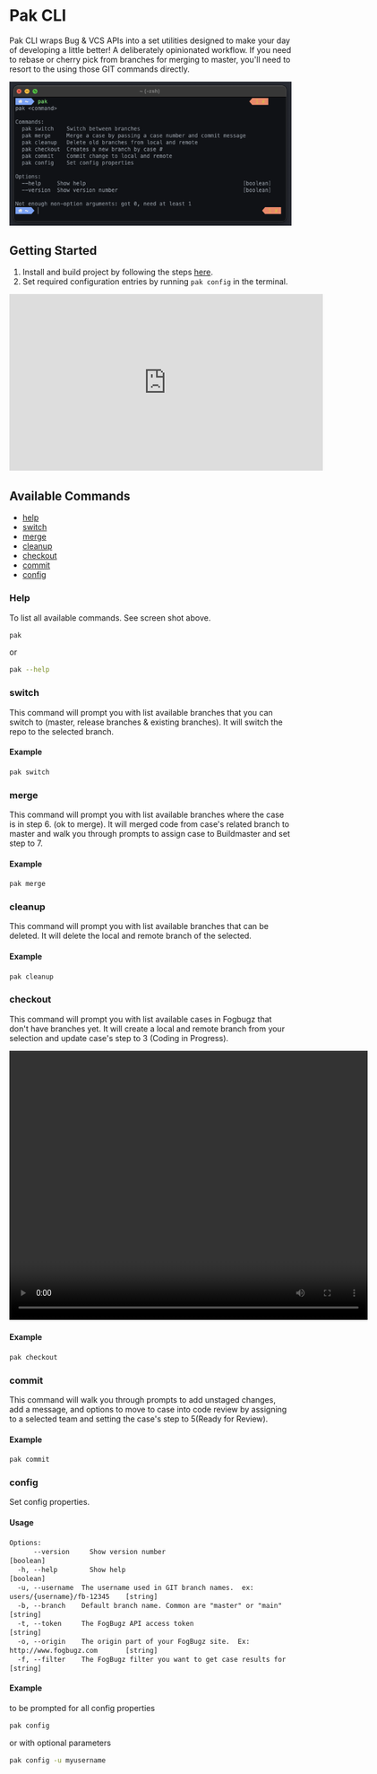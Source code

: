# Pak CLI

Pak CLI wraps Bug & VCS APIs into a set utilities designed to make your day of developing a little better!  A deliberately opinionated workflow.  If you need to rebase or cherry pick from branches for merging to master, you'll need to resort to the using those GIT commands directly. 

![Terminal display of basic pak usage](./docs/pak-no-command.png)

## Getting Started

1. Install and build project by following the steps [here](../../readme.md). 
2. Set required configuration entries by running ```pak config``` in the terminal.

<iframe width="560" height="315" src="https://www.youtube.com/embed/pMblP4Ygx4A?si=eZd_7HBrKdtaO47i" title="YouTube video player" frameborder="0" allow="accelerometer; autoplay; clipboard-write; encrypted-media; gyroscope; picture-in-picture; web-share" referrerpolicy="strict-origin-when-cross-origin" allowfullscreen></iframe>

## Available Commands

* [help](#help)
* [switch](#switch)
* [merge](#merge)
* [cleanup](#cleanup)
* [checkout](#checkout)
* [commit](#commit)
* [config](#config)


### Help 

To list all available commands.  See screen shot above.

```sh
pak
```

or

```sh
pak --help
```

### switch
This command will prompt you with list available branches that you can switch to (master, release branches & existing branches).  It will switch the repo to the selected branch.

#### Example
```sh
pak switch
```

### merge
This command will prompt you with list available branches where the case is in step 6. (ok to merge).  It will merged code from case's related branch to master and walk you through prompts to assign case to Buildmaster and set step to 7.

#### Example
```sh
pak merge
```

### cleanup

This command will prompt you with list available branches that can be deleted.  It will delete the local and remote branch of the selected.

#### Example
```sh
pak cleanup
```

### checkout
This command will prompt you with list available cases in Fogbugz that don't have branches yet.  It will create a local and remote branch from your selection and update case's step to 3 (Coding in Progress).

<video src="./docs/Checkout.mp4" width="640" height="480" controls></video>

#### Example
```sh
pak checkout
```

### commit
This command will walk you through prompts to add unstaged changes, add a message, and options to move to case into code review by assigning to a selected team and setting the case's step to 5(Ready for Review).

#### Example
```sh
pak commit
```

### config
Set config properties.


#### Usage

```
Options:
      --version     Show version number                                                    [boolean]
  -h, --help        Show help                                                              [boolean]
  -u, --username  The username used in GIT branch names.  ex: users/{username}/fb-12345    [string]
  -b, --branch    Default branch name. Common are "master" or "main"                       [string]
  -t, --token     The FogBugz API access token                                             [string]
  -o, --origin    The origin part of your FogBugz site.  Ex:  http://www.fogbugz.com       [string]
  -f, --filter    The FogBugz filter you want to get case results for                      [string]
```

#### Example
to be prompted for all config properties

```sh
pak config 
```

or with optional parameters 

```sh
pak config -u myusername
```